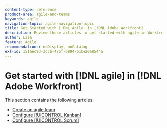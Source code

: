 ```yaml
---
content-type: reference
product-area: agile-and-teams
keywords: agile
navigation-topic: agile-navigation-topic
title: Get Started with [!DNL Agile] in [!DNL Adobe Workfront]
description: Review these articles to get started with agile in Workfront.
author: Lisa
feature: Agile
recommendations: noDisplay, noCatalog
exl-id: 151aec93-3ccb-475f-b894-61be20a8544a
---
```

# Get started with [!DNL agile] in [!DNL Adobe Workfront]

This section contains the following articles:

* [Create an agile team](../../agile/get-started-with-agile-in-workfront/create-an-agile-team.md)
* [Configure [!UICONTROL Kanban]](../../agile/get-started-with-agile-in-workfront/configure-kanban.md)
* [Configure [!UICONTROL Scrum]](../../agile/get-started-with-agile-in-workfront/configure-scrum.md)

